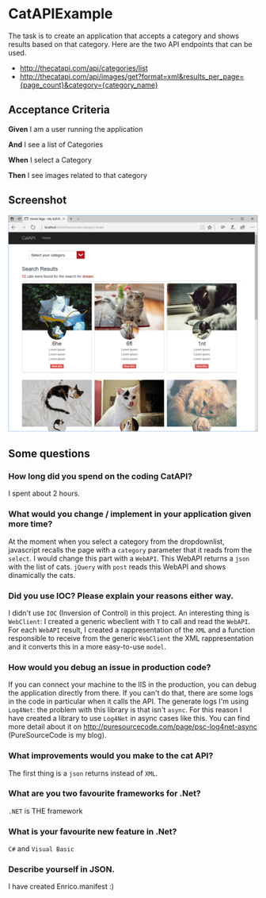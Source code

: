 # CatAPIExample
The task is to create an application that accepts a category and shows results based on that category.
Here are the two API endpoints that can be used.

- http://thecatapi.com/api/categories/list
- http://thecatapi.com/api/images/get?format=xml&results_per_page={page_count}&category={category_name}

## Acceptance Criteria
**Given** I am a user running the application

**And** I see a list of Categories

**When** I select a Category

**Then** I see images related to that category

## Screenshot
![CatAPI Screenshot](https://github.com/erossini/CatAPIExample/blob/master/Screenshot/CatAPIScreenshot.PNG)

## Some questions
### How long did you spend on the coding CatAPI?
I spent about 2 hours.

### What would you change / implement in your application given more time?
At the moment when you select a category from the dropdownlist, javascript recalls the page with a `category` parameter that it reads from the `select`. I would change this part with a `WebAPI`. This WebAPI returns a `json` with the list of cats. `jQuery` with `post` reads this WebAPI and shows dinamically the cats.

### Did you use IOC? Please explain your reasons either way.
I didn't use `IOC` (Inversion of Control) in this project. An interesting thing is `WebClient`: I created a generic wbeclient with `T` to call and read the `WebAPI`. For each `WebAPI` result, I created a rappresentation of the `XML` and a function responsible to receive from the generic `WebClient` the XML rappresentation and it converts this in a more easy-to-use `model`.

### How would you debug an issue in production code?
If you can connect your machine to the IIS in the production, you can debug the application directly from there. If you can't do that, there are some logs in the code in particular when it calls the API. The generate logs I'm using `Log4Net`: the problem with this library is that isn't `async`. For this reason I have created a library to use `Log4Net` in async cases like this. You can find more detail about it on http://puresourcecode.com/page/psc-log4net-async (PureSourceCode is my blog).

### What improvements would you make to the cat API?
The first thing is a `json` returns instead of `XML`.

### What are you two favourite frameworks for .Net?
`.NET` is THE framework 

### What is your favourite new feature in .Net?
`C#` and `Visual Basic`

### Describe yourself in JSON.
I have created Enrico.manifest :)

